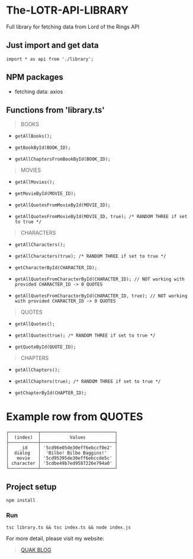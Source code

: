 # The-LOTR-API-LIBRARY
Full library for fetching data from Lord of the Rings API

## Just import and get data
```
import * as api from './library';
```

## NPM packages
* fetching data: axios

## Functions from 'library.ts'
> BOOKS
  *     getAllBooks();
  *     getBookById(BOOK_ID);
  *     getAllChaptersFromBookById(BOOK_ID);

> MOVIES
  *     getAllMovies();
  *     getMovieById(MOVIE_ID);
  *     getAllQuotesFromMovieById(MOVIE_ID);
  *     getAllQuotesFromMovieById(MOVIE_ID, true); /* RANDOM THREE if set to true */

> CHARACTERS
  *     getAllCharacters();
  *     getAllCharacters(true); /* RANDOM THREE if set to true */
  *     getCharacterById(CHARACTER_ID);
  *     getAllQuotesFromCharacterById(CHARACTER_ID); // NOT working with provided CHARACTER_ID -> 0 QUOTES
  *     getAllQuotesFromCharacterById(CHARACTER_ID, true); // NOT working with provided CHARACTER_ID -> 0 QUOTES

> QUOTES
  *     getAllQuotes();
  *     getAllQuotes(true); /* RANDOM THREE if set to true */
  *     getQuoteById(QUOTE_ID);

> CHAPTERS
  *     getAllChapters();
  *     getAllChapters(true); /* RANDOM THREE if set to true */
  *     getChapterById(CHAPTER_ID);

# Example row from QUOTES
```
┌───────────┬────────────────────────────┐
│  (index)  │           Values           │
├───────────┼────────────────────────────┤
│    _id    │ '5cd96e05de30eff6ebccf0e2' │
│  dialog   │  'Bilbo! Bilbo Baggins!'   │
│   movie   │ '5cd95395de30eff6ebccde5c' │
│ character │ '5cdbe49b7ed9587226e794a0' │
└───────────┴────────────────────────────┘
```

## Project setup
```
npm install
```

### Run
```
tsc library.ts && tsc index.ts && node index.js
```

For more detail, please visit my website:
> [QUAK BLOG](http://quak.com.pl)
